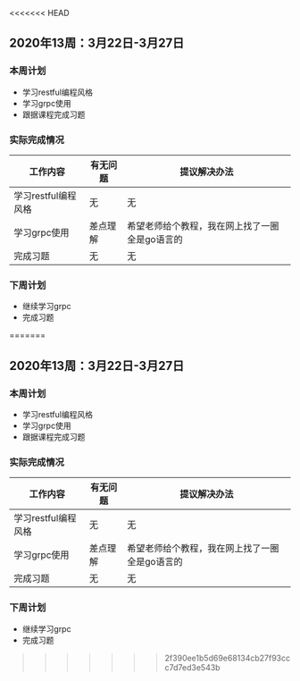 <<<<<<< HEAD
## 2020年13周：3月22日-3月27日

### 本周计划

- 学习restful编程风格
- 学习grpc使用
- 跟据课程完成习题



### 实际完成情况

| 工作内容            | 有无问题 | 提议解决办法                                   |
| ------------------- | -------- | ---------------------------------------------- |
| 学习restful编程风格 | 无       | 无                                             |
| 学习grpc使用        | 差点理解 | 希望老师给个教程，我在网上找了一圈全是go语言的 |
| 完成习题            | 无       | 无                                             |



### 下周计划

- 继续学习grpc
- 完成习题

=======
## 2020年13周：3月22日-3月27日

### 本周计划

- 学习restful编程风格
- 学习grpc使用
- 跟据课程完成习题



### 实际完成情况

| 工作内容            | 有无问题 | 提议解决办法                                   |
| ------------------- | -------- | ---------------------------------------------- |
| 学习restful编程风格 | 无       | 无                                             |
| 学习grpc使用        | 差点理解 | 希望老师给个教程，我在网上找了一圈全是go语言的 |
| 完成习题            | 无       | 无                                             |



### 下周计划

- 继续学习grpc
- 完成习题

>>>>>>> 2f390ee1b5d69e68134cb27f93ccc7d7ed3e543b
